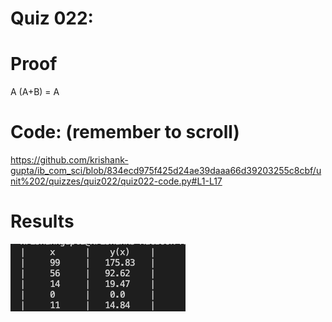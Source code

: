 # Quiz 022:

# Proof

A (A+B) = A

# Code: (remember to scroll)

https://github.com/krishank-gupta/ib_com_sci/blob/834ecd975f425d24ae39daaa66d39203255c8cbf/unit%202/quizzes/quiz022/quiz022-code.py#L1-L17

# Results

![quiz022-results](./quiz022-results.png)
